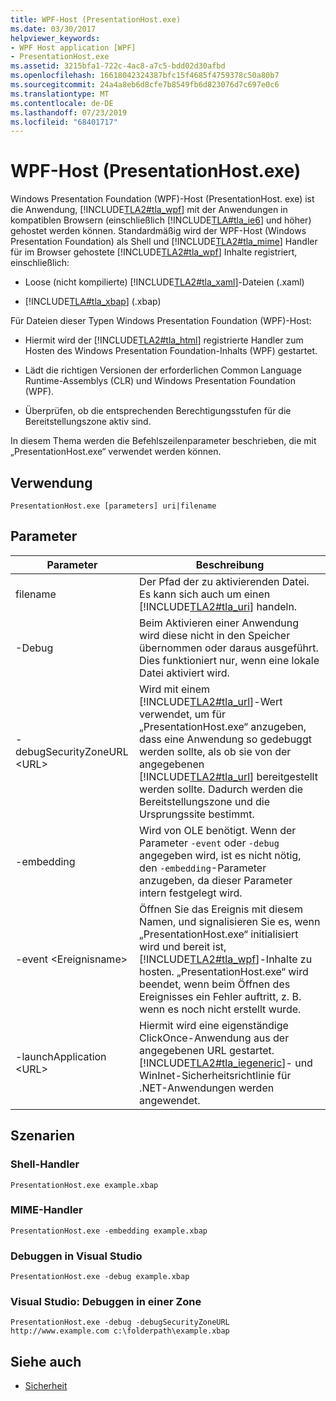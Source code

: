 ```yaml
---
title: WPF-Host (PresentationHost.exe)
ms.date: 03/30/2017
helpviewer_keywords:
- WPF Host application [WPF]
- PresentationHost.exe
ms.assetid: 3215bfa1-722c-4ac8-a7c5-bdd02d30afbd
ms.openlocfilehash: 16618042324387bfc15f4685f4759378c50a80b7
ms.sourcegitcommit: 24a4a8eb6d8cfe7b8549fb6d823076d7c697e0c6
ms.translationtype: MT
ms.contentlocale: de-DE
ms.lasthandoff: 07/23/2019
ms.locfileid: "68401717"
---
```

# <a name="wpf-host-presentationhostexe"></a>WPF-Host (PresentationHost.exe)
Windows Presentation Foundation (WPF)-Host (PresentationHost. exe) ist die Anwendung, [!INCLUDE[TLA2#tla_wpf](../../../../includes/tla2sharptla-wpf-md.md)] mit der Anwendungen in kompatiblen Browsern (einschließlich [!INCLUDE[TLA#tla_ie6](../../../../includes/tlasharptla-ie6-md.md)] und höher) gehostet werden können. Standardmäßig wird der WPF-Host (Windows Presentation Foundation) als Shell und [!INCLUDE[TLA2#tla_mime](../../../../includes/tla2sharptla-mime-md.md)] Handler für im Browser gehostete [!INCLUDE[TLA2#tla_wpf](../../../../includes/tla2sharptla-wpf-md.md)] Inhalte registriert, einschließlich:  
  
- Loose (nicht kompilierte) [!INCLUDE[TLA2#tla_xaml](../../../../includes/tla2sharptla-xaml-md.md)]-Dateien (.xaml)  
  
- [!INCLUDE[TLA#tla_xbap](../../../../includes/tlasharptla-xbap-md.md)] (.xbap)  
  
 Für Dateien dieser Typen Windows Presentation Foundation (WPF)-Host:  
  
- Hiermit wird der [!INCLUDE[TLA2#tla_html](../../../../includes/tla2sharptla-html-md.md)] registrierte Handler zum Hosten des Windows Presentation Foundation-Inhalts (WPF) gestartet.  
  
- Lädt die richtigen Versionen der erforderlichen Common Language Runtime-Assemblys (CLR) und Windows Presentation Foundation (WPF).  
  
- Überprüfen, ob die entsprechenden Berechtigungsstufen für die Bereitstellungszone aktiv sind.  
  
 In diesem Thema werden die Befehlszeilenparameter beschrieben, die mit „PresentationHost.exe“ verwendet werden können.  
  
## <a name="usage"></a>Verwendung  
 `PresentationHost.exe [parameters] uri|filename`  
  
## <a name="parameters"></a>Parameter  
  
|Parameter|Beschreibung|  
|---------------|-----------------|  
|filename|Der Pfad der zu aktivierenden Datei. Es kann sich auch um einen [!INCLUDE[TLA2#tla_uri](../../../../includes/tla2sharptla-uri-md.md)] handeln.|  
|-Debug|Beim Aktivieren einer Anwendung wird diese nicht in den Speicher übernommen oder daraus ausgeführt. Dies funktioniert nur, wenn eine lokale Datei aktiviert wird.|  
|-debugSecurityZoneURL \<URL>|Wird mit einem [!INCLUDE[TLA2#tla_url](../../../../includes/tla2sharptla-url-md.md)]-Wert verwendet, um für „PresentationHost.exe“ anzugeben, dass eine Anwendung so gedebuggt werden sollte, als ob sie von der angegebenen [!INCLUDE[TLA2#tla_url](../../../../includes/tla2sharptla-url-md.md)] bereitgestellt werden sollte. Dadurch werden die Bereitstellungszone und die Ursprungssite bestimmt.|  
|-embedding|Wird von OLE benötigt. Wenn der Parameter `-event` oder `-debug` angegeben wird, ist es nicht nötig, den `-embedding`-Parameter anzugeben, da dieser Parameter intern festgelegt wird.|  
|-event \<Ereignisname>|Öffnen Sie das Ereignis mit diesem Namen, und signalisieren Sie es, wenn „PresentationHost.exe“ initialisiert wird und bereit ist, [!INCLUDE[TLA2#tla_wpf](../../../../includes/tla2sharptla-wpf-md.md)]-Inhalte zu hosten. „PresentationHost.exe“ wird beendet, wenn beim Öffnen des Ereignisses ein Fehler auftritt, z. B. wenn es noch nicht erstellt wurde.|  
|-launchApplication \<URL>|Hiermit wird eine eigenständige ClickOnce-Anwendung aus der angegebenen URL gestartet. [!INCLUDE[TLA2#tla_iegeneric](../../../../includes/tla2sharptla-iegeneric-md.md)]- und WinInet-Sicherheitsrichtlinie für .NET-Anwendungen werden angewendet.|  
  
## <a name="scenarios"></a>Szenarien  
  
### <a name="shell-handler"></a>Shell-Handler  
 `PresentationHost.exe example.xbap`  
  
### <a name="mime-handler"></a>MIME-Handler  
 `PresentationHost.exe -embedding example.xbap`  
  
### <a name="visual-studio-debugging"></a>Debuggen in Visual Studio  
 `PresentationHost.exe -debug example.xbap`  
  
### <a name="visual-studio-debugging-in-zone"></a>Visual Studio: Debuggen in einer Zone  
 `PresentationHost.exe -debug -debugSecurityZoneURL http://www.example.com c:\folderpath\example.xbap`  
  
## <a name="see-also"></a>Siehe auch

- [Sicherheit](../security-wpf.md)
